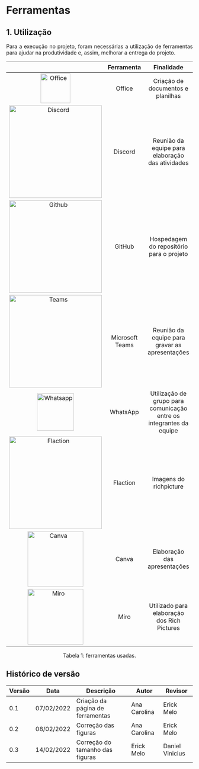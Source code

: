 # Ferramentas

## 1. Utilização

<p style="text-align: justify;"> Para a execução no projeto, foram necessárias a utilização de ferramentas para ajudar na produtividade e, assim, melhorar a entrega do projeto.
</p>

| | Ferramenta | Finalidade |
| :------: | :----------: | :---------------------------------------------------: |
| <img src="https://user-images.githubusercontent.com/49570180/152993556-2a4bb75e-4c34-4da5-929a-ef3b006370e4.png" width="80" title="Office">| Office | Criação de documentos e planilhas |
| <img src="https://user-images.githubusercontent.com/49570180/152992805-6ce0198e-ae72-42ce-a521-46f43d90c0c4.png" width="250" title="Discord">| Discord | Reunião da equipe para elaboração das atividades |
| <img src="https://user-images.githubusercontent.com/49570180/152992872-979c7996-a495-410e-bdc9-71509b246191.png" width="250" title="Github">| GitHub | Hospedagem do repositório para o projeto |
| <img src="https://user-images.githubusercontent.com/49570180/152992930-c5d81a68-9079-4aa7-8ae0-5d396bb4f7b3.png" width="250" title="Teams">| Microsoft Teams | Reunião da equipe para gravar as apresentações |
| <img src="https://user-images.githubusercontent.com/49570180/152993518-9767e165-c8d4-449a-8206-bcb689f4a982.png" width="100" title="Whatsapp">| WhatsApp | Utilização de grupo para comunicação entre os integrantes da equipe |
| <img src="https://user-images.githubusercontent.com/49570180/152992982-1349a5a0-6e15-44a2-92ca-5d050ac05d80.png" width="250" title="Flaction"> | Flaction | Imagens do richpicture |
| <img src="https://user-images.githubusercontent.com/49570180/152993039-9dce211b-0d20-4fb1-9965-f0ed6ad7d9f7.png" width="150" title="Canva">| Canva | Elaboração das apresentações |
| <img src="https://user-images.githubusercontent.com/49570180/152993064-9278b5f4-ee8c-4823-837e-541529ac3bc5.png" width="150" title="Miro"> | Miro | Utilizado para elaboração dos Rich Pictures |

<center> <figcaption>Tabela 1: ferramentas usadas.</figcaption> </center>

## Histórico de versão

| Versão | Data       | Descrição                                           | Autor        | Revisor |
| ------ | ---------- | --------------------------------------------------- | ------------ | --------|
| 0.1    | 07/02/2022 | Criação da página de ferramentas | Ana Carolina | Erick Melo |
| 0.2    | 08/02/2022 | Correção das figuras | Ana Carolina | Erick Melo |
| 0.3    | 14/02/2022 | Correção do tamanho das figuras | Erick Melo | Daniel Vinicius |
